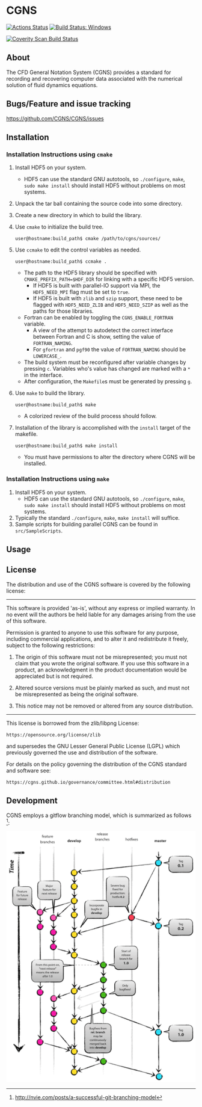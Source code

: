 # CGNS
[![Actions Status](https://github.com/CGNS/CGNS/workflows/cgns/badge.svg)](https://github.com/CGNS/CGNS/actions)
[![Build Status: Windows](https://ci.appveyor.com/api/projects/status/jux83kxj0r234oy6?svg=true)](https://ci.appveyor.com/project/brtnfld/cgns)

<a href="https://scan.coverity.com/projects/cgns-cgns">
  <img alt="Coverity Scan Build Status"
       src="https://scan.coverity.com/projects/7923/badge.svg"/>
</a>

## About

The CFD General Notation System (CGNS) provides a standard for recording and recovering computer data associated with the numerical solution of fluid dynamics equations.

## Bugs/Feature and issue tracking

https://github.com/CGNS/CGNS/issues

## Installation

### Installation Instructions using `cmake`

1. Install HDF5 on your system.
  
   - HDF5 can use the standard GNU autotools, so `./configure`, `make`, `sudo make install` should install HDF5 without problems on most systems.
2. Unpack the tar ball containing the source code into some directory.
3. Create a new directory in which to build the library.
4. Use `cmake` to initialize the build tree.
   ```shell
   user@hostname:build_path$ cmake /path/to/cgns/sources/
   ```
5. Use `ccmake` to edit the control variables as needed.
   ```shell
   user@hostname:build_path$ ccmake .
   ```
   - The path to the HDF5 library should be specified with `CMAKE_PREFIX_PATH=$HDF_DIR` for linking with a specific HDF5 version.
     - If HDF5 is built with parallel-IO support via MPI, the `HDF5_NEED_MPI` flag must be set to `true`.
     - If HDF5 is built with `zlib` and `szip` support, these need to be flagged with `HDF5_NEED_ZLIB` and `HDF5_NEED_SZIP` as well as the paths for those libraries.
   - Fortran can be enabled by toggling the `CGNS_ENABLE_FORTRAN` variable.
     - A view of the attempt to autodetect the correct interface between Fortran and C is show, setting the value of `FORTRAN_NAMING`.
     - For `gfortran` and `pgf90` the value of `FORTRAN_NAMING` should be `LOWERCASE_`.
   - The build system must be reconfigured after variable changes by pressing `c`. Variables who's value has changed are marked with a `*` in the interface.
   - After configuration, the `Makefile`s must be generated by pressing `g`.
6. Use `make` to build the library.
   ```shell
   user@hostname:build_path$ make
   ```
   - A colorized review of the build process should follow.
7. Installation of the library is accomplished with the `install` target of the makefile.
   ```shell
   user@hostname:build_path$ make install
   ```
   - You must have permissions to alter the directory where CGNS will be installed.

### Installation Instructions using `make`

1. Install HDF5 on your system.
   - HDF5 can use the standard GNU autotools, so `./configure`, `make`, `sudo make install` should install HDF5 without problems on most systems.
2. Typically the standard `./configure`, `make`, `make install` will suffice.  
3. Sample scripts for building parallel CGNS can be found in `src/SampleScripts`.

## Usage

## License

The distribution and use of the CGNS software is covered by the
following license:

-----------------------------------------------------------------------
This software is provided 'as-is', without any express or implied
warranty. In no event will the authors be held liable for any damages
arising from the use of this software.

Permission is granted to anyone to use this software for any purpose,
including commercial applications, and to alter it and redistribute it
freely, subject to the following restrictions:

1. The origin of this software must not be misrepresented; you must
   not claim that you wrote the original software. If you use this
   software in a product, an acknowledgment in the product documentation would be appreciated but is not required.

2. Altered source versions must be plainly marked as such, and must not be misrepresented as being the original software.

3.  This notice may not be removed or altered from any source distribution.

----------------------------------------------------------------------

This license is borrowed from the zlib/libpng License:

    https://opensource.org/license/zlib

and supersedes the GNU Lesser General Public License (LGPL) which
previously governed the use and distribution of the software.

For details on the policy governing the distribution of the CGNS
standard and software see:

    https://cgns.github.io/governance/committee.html#distribution

## Development

CGNS employs a gitflow branching model, which is summarized as follows [^1]:

![image](https://github.com/CGNS/cgns.github.io/blob/master/.github/images/git-model.png)

[^1]: http://nvie.com/posts/a-successful-git-branching-model
  

